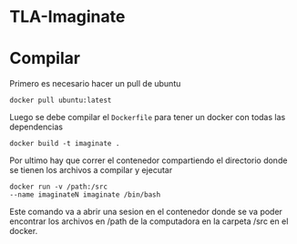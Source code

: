 # TLA-Imaginate

# Compilar

Primero es necesario hacer un pull de ubuntu

```
docker pull ubuntu:latest
```

Luego se debe compilar el `Dockerfile` para tener un docker con todas las dependencias

```
docker build -t imaginate .
```

Por ultimo hay que correr el contenedor compartiendo el directorio donde se tienen los archivos a compilar y ejecutar

```
docker run -v /path:/src
--name imaginateN imaginate /bin/bash
```

Este comando va a abrir una sesion en el contenedor donde se va poder encontrar los archivos en /path de la computadora
en la carpeta /src en el docker.
